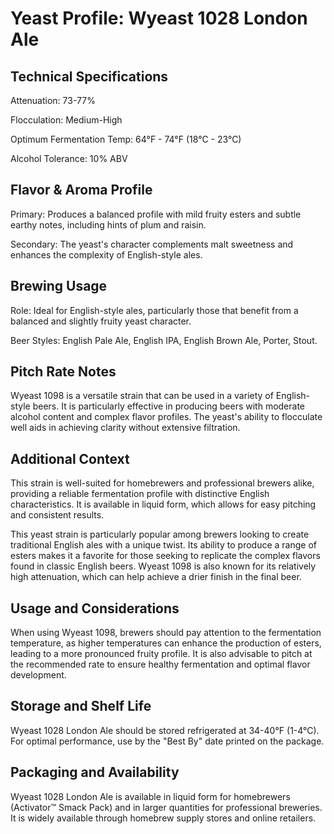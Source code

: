 # Yeast Profile: Wyeast 1028 London Ale

## Technical Specifications

Attenuation: 73-77%

Flocculation: Medium-High

Optimum Fermentation Temp: 64°F - 74°F (18°C - 23°C)

Alcohol Tolerance: 10% ABV

## Flavor & Aroma Profile

Primary: Produces a balanced profile with mild fruity esters and subtle earthy notes, including hints of plum and raisin.

Secondary: The yeast's character complements malt sweetness and enhances the complexity of English-style ales.

## Brewing Usage

Role: Ideal for English-style ales, particularly those that benefit from a balanced and slightly fruity yeast character.

Beer Styles: English Pale Ale, English IPA, English Brown Ale, Porter, Stout.

## Pitch Rate Notes

Wyeast 1098 is a versatile strain that can be used in a variety of English-style beers. It is particularly effective in producing beers with moderate alcohol content and complex flavor profiles. The yeast's ability to flocculate well aids in achieving clarity without extensive filtration.

## Additional Context

This strain is well-suited for homebrewers and professional brewers alike, providing a reliable fermentation profile with distinctive English characteristics. It is available in liquid form, which allows for easy pitching and consistent results.

This yeast strain is particularly popular among brewers looking to create traditional English ales with a unique twist. Its ability to produce a range of esters makes it a favorite for those seeking to replicate the complex flavors found in classic English beers. Wyeast 1098 is also known for its relatively high attenuation, which can help achieve a drier finish in the final beer.

## Usage and Considerations

When using Wyeast 1098, brewers should pay attention to the fermentation temperature, as higher temperatures can enhance the production of esters, leading to a more pronounced fruity profile. It is also advisable to pitch at the recommended rate to ensure healthy fermentation and optimal flavor development.

## Storage and Shelf Life

Wyeast 1028 London Ale should be stored refrigerated at 34-40°F (1-4°C). For optimal performance, use by the "Best By" date printed on the package.

## Packaging and Availability

Wyeast 1028 London Ale is available in liquid form for homebrewers (Activator™ Smack Pack) and in larger quantities for professional breweries. It is widely available through homebrew supply stores and online retailers.
